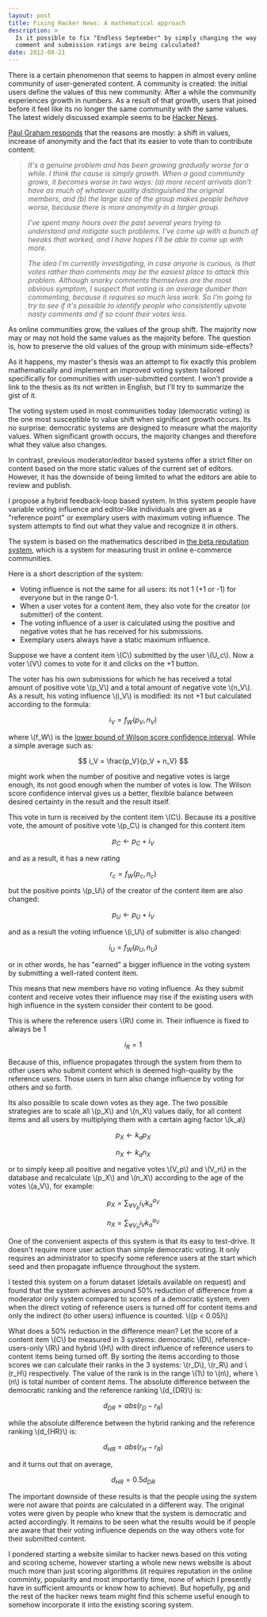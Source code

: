 ```yaml
---
layout: post
title: Fixing Hacker News: A mathematical approach
description: >
  Is it possible to fix "Endless September" by simply changing the way that
  comment and submission ratings are being calculated?
date: 2012-08-21
---
```


There is a certain phenomenon that seems to happen in almost every online
community of user-generated content. A community is created: the initial users
define the values of this new community. After a while the community experiences
growth in numbers. As a result of that growth, users that joined before it feel
like its no longer the same community with the same values. The latest widely
discussed example seems to be
[Hacker News](http://news.ycombinator.com/item?id=4396747).


[Paul Graham responds](http://news.ycombinator.com/item?id=4397542) that the
reasons are mostly: a shift in values, increase of anonymity and the fact that
its easier to vote than to contribute content:

> _It's a genuine problem and has been growing gradually worse for a while. I think the cause is simply growth. When a good community grows, it becomes worse in two ways: (a) more recent arrivals don't have as much of whatever quality distinguished the original members, and (b) the large size of the group makes people behave worse, because there is more anonymity in a larger group._
>
> _I've spent many hours over the past several years trying to understand and mitigate such problems. I've come up with a bunch of tweaks that worked, and I have hopes I'll be able to come up with more._
>
> _The idea I'm currently investigating, in case anyone is curious, is that
> votes rather than comments may be the easiest place to attack this problem.
> Although snarky comments themselves are the most obvious symptom, I suspect
> that voting is on average dumber than commenting, because it requires so much
> less work. So I'm going to try to see if it's possible to identify people who
> consistently upvote nasty comments and if so count their votes less._

As online communities grow, the values of the group shift. The majority now may
or may not hold the same values as the majority before. The question is, how to
preserve the old values of the group with minimum side-effects?

As it happens, my master's thesis was an attempt to fix exactly this problem
mathematically and implement an improved voting system tailored specifically
for communities with user-submitted content. I won't provide a link to the
thesis as its not written in English, but I'll try to summarize the gist of it.

The voting system used in most communities today (democratic voting) is the one
most susceptible to value shift when significant growth occurs. Its
no surprise: democratic systems are designed to measure what the majority
values. When significant growth occurs, the majority changes and therefore what
they value also changes.

In contrast, previous moderator/editor based systems offer a strict filter on
content based on the more static values of the current set of editors. However,
it has the downside of being limited to what the editors are able to review and
publish.

I propose a hybrid feedback-loop based system. In this system people have
variable voting influence and editor-like individuals are given as a
"reference point" or exemplary users with maximum voting influence. The
system attempts to find out what they value and recognize it in others.

The system is based on the mathematics described in
[the beta reputation system](http://www.unik.no/people/josang/papers/JI2002-Bled.pdf),
which is a system for measuring trust in online e-commerce communities.

Here is a short description of the system:

* Voting influence is not the same for all users: its not 1 (+1 or -1) for
  everyone but in the range 0-1.
* When a user votes for a content item, they also vote for the creator (or
  submitter) of the content.
* The voting influence of a user is calculated using the positive and negative
  votes that he has received for his submissions.
* Exemplary users always have a static maximum influence.

Suppose we have a content item \\(C\\) submitted by the user \\(U_c\\). Now a voter
\\(V\\) comes to vote for it and clicks on the +1 button.

The voter has his own submissions for which he has received a total amount of
positive vote \\(p_V\\) and a total amount of negative vote \\(n_V\\). As a result,
his voting influence \\(i_V\\) is modified: its not +1 but calculated according to
the formula:

$$ i_V = f_W(p_V, n_V) $$

where \\(f_W\\) is the
[lower bound of Wilson score confidence interval](http://evanmiller.org/how-not-to-sort-by-average-rating.html).
While a simple average such as:

$$ i_V = \frac{p_V}{p_V + n_V} $$

might work when the number of positive and negative votes is large enough, its
not good enough when the number of votes is low. The Wilson score confidence
interval gives us a better, flexible balance between desired certainty in the
result and the result itself.

This vote in turn is received by the content item \\(C\\). Because its a positive
vote, the amount of positive vote \\(p_C\\) is changed for this content item

$$ p_C \leftarrow p_C + i_V $$

and as a result, it has a new rating

$$ r_c = f_W(p_c, n_c) $$

but the positive points \\(p_U\\) of the creator of the content item are also
changed:

$$ p_U \leftarrow p_U + i_V $$

and as a result the voting influence \\(i_U\\) of submitter is also changed:

$$ i_U = f_W(p_U, n_U) $$

or in other words, he has "earned" a bigger influence in the voting system by
submitting a well-rated content item.

This means that new members have no voting influence. As they submit content and
receive votes their influence may rise if the existing users with high influence
in the system consider their content to be good.

This is where the reference users \\(R\\) come in. Their influence is fixed to
always be 1

$$ i_R = 1 $$

Because of this, influence propagates through the system from them to other
users who submit content which is deemed high-quality by the reference users.
Those users in turn also change influence by voting for others and so forth.

Its also possible to scale down votes as they age. The two possible strategies
are to scale all \\(p_X\\) and \\(n_X\\) values daily, for all content items and all
users by multiplying them with a certain aging factor \\(k_a\\)

$$ p_X \leftarrow k_a p_X $$

$$ n_X \leftarrow k_a n_X $$

or to simply keep all positive and negative votes \\(V_p\\) and \\(V_n\\) in the
database and recalculate \\(p_X\\) and \\(n_X\\) according to the age of the votes
\\(a_V\\), for example:

$$ p_X = \sum_{\forall V_p} { i_V k_a^{a_V} } $$

$$ n_X = \sum_{\forall V_n} { i_V k_a^{a_V} } $$

One of the convenient aspects of this system is that its easy to test-drive. It
doesn't require more user action than simple democratic voting. It only requires
an administrator to specify some reference users at the start which seed and
then propagate influence throughout the system.

I tested this system on a forum dataset (details available on request) and found
that the system achieves around 50% reduction of difference from a moderator
only system compared to scores of a democratic system, even when the direct
voting of reference users is turned off for content items and only the indirect
(to other users) influence is counted. \\((p < 0.05)\\)

What does a 50% reduction in the difference mean? Let the score of a content
item \\(C\\) be measured in 3 systems: democratic \\(D\\), reference-users-only
\\(R\\) and hybrid \\(H\\) with direct influence of reference users to content items
being turned off. By sorting the items according to those scores we can
calculate their ranks in the 3 systems: \\(r_D\\), \\(r_R\\) and \\(r_H\\)
respectively. The value of the rank is in the range \\(1\\) to \\(n\\), where \\(n\\)
is total number of content items. The absolute difference between the democratic
ranking and the reference ranking \\(d_{DR}\\) is:

$$ d_{DR} = abs(r_D - r_R) $$

while the absolute difference between the hybrid ranking and the reference
ranking \\(d_{HR}\\) is:

$$ d_{HR} = abs(r_H - r_R) $$

and it turns out that on average,

$$ d_{HR} = 0.5 d_{DR} $$

The important downside of these results is that the people using the system were
not aware that points are calculated in a different way. The original votes were
given by people who knew that the system is democratic and acted accordingly. It
remains to be seen what the results would be if people are aware that their
voting influence depends on the way others vote for their submitted content.

I pondered starting a website similar to hacker news based on this voting and
scoring scheme, however starting a whole new news website is about much more
than just scoring algorithms (it requires reputation in the online comminty,
popularity and most importantly time, none of which I presently have in
sufficient amounts or know how to achieve). But hopefully, pg and the rest of
the hacker news team might find this scheme useful enough to somehow incorporate
it into the existing scoring system.
